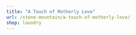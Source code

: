 ```yaml
---
title: "A Touch of Motherly Love"
url: /stone-mountain/a-touch-of-motherly-love/
shop: laundry
---
```

